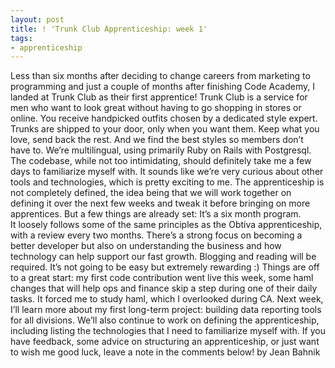 ```yaml
---
layout: post
title: ! 'Trunk Club Apprenticeship: week 1'
tags:
- apprenticeship
---
```

Less than six months after deciding to change careers from marketing to programming and just a couple of months after finishing Code Academy, I landed at Trunk Club as their first apprentice!
Trunk Club is a service for men who want to look great without having to go shopping in stores or online. You receive handpicked outfits chosen by a dedicated style expert. Trunks are shipped to your door, only when you want them. Keep what you love, send back the rest. And we find the best styles so members don’t have to.
We’re multilingual, using primarily Ruby on Rails with Postgresql. The codebase, while not too intimidating, should definitely take me a few days to familiarize myself with. It sounds like we’re very curious about other tools and technologies, which is pretty exciting to me.
The apprenticeship is not completely defined, the idea being that we will work together on defining it over the next few weeks and tweak it before bringing on more apprentices. But a few things are already set:
It’s a six month program. It loosely follows some of the same principles as the Obtiva apprenticeship, with a review every two months.
There’s a strong focus on becoming a better developer but also on understanding the business and how technology can help support our fast growth.
Blogging and reading will be required.
It’s not going to be easy but extremely rewarding :)
Things are off to a great start: my first code contribution went live this week, some haml changes that will help ops and finance skip a step during one of their daily tasks. It forced me to study haml, which I overlooked during CA.
Next week, I’ll learn more about my first long-term project: building data reporting tools for all divisions. We’ll also continue to work on defining the apprenticeship, including listing the technologies that I need to familiarize myself with.
If you have feedback, some advice on structuring an apprenticeship, or just want to wish me good luck, leave a note in the comments below!
by Jean Bahnik

